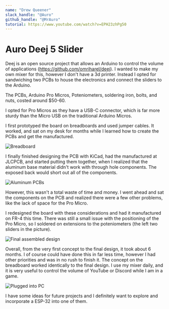 ```yaml
---
name: "Drew Queener"
slack_handle: "@Auro"
github_handle: "@MrAuro"
tutorial: https://www.youtube.com/watch?v=EPH23zhPg50
---
```


# Auro Deej 5 Slider

Deej is an open source project that allows an Arduino to control the volume of applications (https://github.com/omriharel/deej). I wanted to make my own mixer for this, however I don't have a 3d printer. Instead I opted for sandwiching two PCBs to house the electronics and connect the sliders to the Arduino.

The PCBs, Arduino Pro Micros, Poteniometers, soldering iron, bolts, and nuts, costed around $50-60.

I opted for Pro Micros as they have a USB-C connector, which is far more sturdy than the Micro USB on the traditional Arduino Micros.

I first prototyped the board on breadboards and used jumper cables. It worked, and sat on my desk for months while I learned how to create the PCBs and get the manufactured. 

![Breadboard](https://github.com/MrAuro/OnBoard/assets/35087590/16b157d3-037f-4657-9034-4af77bd4c868)

I finally finished designing the PCB with KiCad, had the manufactured at JLCPCB, and started putting them together, when I realized that the aluminum base material didn't work with through hole components. The exposed back would short out all of the components. 

![Aluminum PCBs](https://github.com/MrAuro/OnBoard/assets/35087590/dea26a53-688b-4086-8b40-9ac8d4f35b5c)

However, this wasn't a total waste of time and money. I went ahead and sat the components on the PCB and realized there were a few other problems, like the lack of space for the Pro Micro.

I redesigned the board with these considerations and had it manufactured on FR-4 this time. There was still a small issue with the positioning of the Pro Micro, so I soldered on extensions to the poteniometers (the left two sliders in the picture). 

![Final assembled design](https://github.com/MrAuro/OnBoard/assets/35087590/10a9ed8d-564f-42c8-9859-cbf6d9cffe13)

Overall, from the very first concept to the final design, it took about 6 months. I of course could have done this in far less time, however I had other priorities and was in no rush to finish it. The concept on the breadboard worked identically to the final design. I use my mixer daily, and it is very useful to control the volume of YouTube or Discord while I am in a game.

![Plugged into PC](https://github.com/MrAuro/OnBoard/assets/35087590/46573d99-f1bc-4c13-b084-aaae61fd3806)

I have some ideas for future projects and I definitely want to explore and incorporate a ESP-32 into one of them.
